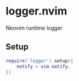 # logger.nvim

Neovim runtime logger

## Setup

```lua
require('logger').setup({
    notify = vim.notify,
})
```
